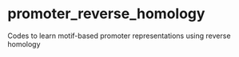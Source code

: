 # promoter_reverse_homology
Codes to learn motif-based promoter representations using reverse homology
